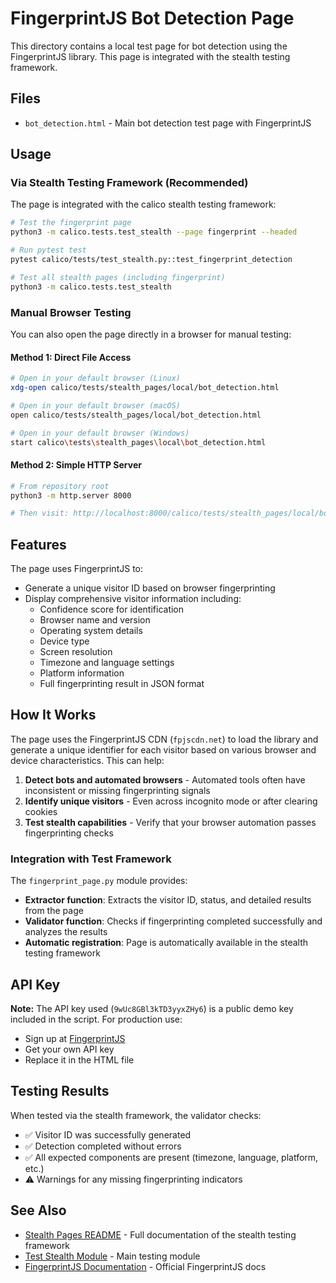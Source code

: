 # FingerprintJS Bot Detection Page

This directory contains a local test page for bot detection using the FingerprintJS library. This page is integrated with the stealth testing framework.

## Files

- `bot_detection.html` - Main bot detection test page with FingerprintJS

## Usage

### Via Stealth Testing Framework (Recommended)

The page is integrated with the calico stealth testing framework:

```bash
# Test the fingerprint page
python3 -m calico.tests.test_stealth --page fingerprint --headed

# Run pytest test
pytest calico/tests/test_stealth.py::test_fingerprint_detection

# Test all stealth pages (including fingerprint)
python3 -m calico.tests.test_stealth
```

### Manual Browser Testing

You can also open the page directly in a browser for manual testing:

#### Method 1: Direct File Access
```bash
# Open in your default browser (Linux)
xdg-open calico/tests/stealth_pages/local/bot_detection.html

# Open in your default browser (macOS)
open calico/tests/stealth_pages/local/bot_detection.html

# Open in your default browser (Windows)
start calico\tests\stealth_pages\local\bot_detection.html
```

#### Method 2: Simple HTTP Server
```bash
# From repository root
python3 -m http.server 8000

# Then visit: http://localhost:8000/calico/tests/stealth_pages/local/bot_detection.html
```

## Features

The page uses FingerprintJS to:
- Generate a unique visitor ID based on browser fingerprinting
- Display comprehensive visitor information including:
  - Confidence score for identification
  - Browser name and version
  - Operating system details
  - Device type
  - Screen resolution
  - Timezone and language settings
  - Platform information
  - Full fingerprinting result in JSON format

## How It Works

The page uses the FingerprintJS CDN (`fpjscdn.net`) to load the library and generate a unique identifier for each visitor based on various browser and device characteristics. This can help:

1. **Detect bots and automated browsers** - Automated tools often have inconsistent or missing fingerprinting signals
2. **Identify unique visitors** - Even across incognito mode or after clearing cookies
3. **Test stealth capabilities** - Verify that your browser automation passes fingerprinting checks

### Integration with Test Framework

The `fingerprint_page.py` module provides:
- **Extractor function**: Extracts the visitor ID, status, and detailed results from the page
- **Validator function**: Checks if fingerprinting completed successfully and analyzes the results
- **Automatic registration**: Page is automatically available in the stealth testing framework

## API Key

**Note:** The API key used (`9wUc8GBl3kTD3yyxZHy6`) is a public demo key included in the script. For production use:
- Sign up at [FingerprintJS](https://fingerprint.com/)
- Get your own API key
- Replace it in the HTML file

## Testing Results

When tested via the stealth framework, the validator checks:
- ✅ Visitor ID was successfully generated
- ✅ Detection completed without errors
- ✅ All expected components are present (timezone, language, platform, etc.)
- ⚠️ Warnings for any missing fingerprinting indicators

## See Also

- [Stealth Pages README](../README.md) - Full documentation of the stealth testing framework
- [Test Stealth Module](../../test_stealth.py) - Main testing module
- [FingerprintJS Documentation](https://dev.fingerprint.com/) - Official FingerprintJS docs
